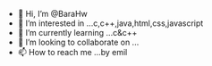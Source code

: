 - 👋 Hi, I’m @BaraHw
- 👀 I’m interested in ...c,c++,java,html,css,javascript
- 🌱 I’m currently learning ...c&c++
- 💞️ I’m looking to collaborate on ...
- 📫 How to reach me ...by emil

<!---
BaraHw/BaraHw is a ✨ special ✨ repository because its `README.md` (this file) appears on your GitHub profile.
You can click the Preview link to take a look at your changes.
--->

